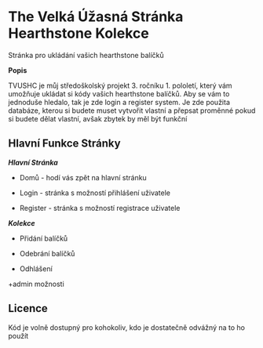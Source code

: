 # The Velká Úžasná Stránka Hearthstone Kolekce
Stránka pro ukládání vašich hearthstone balíčků 

**Popis**

TVUSHC je můj středoškolský projekt 3. ročníku 1. pololetí, který vám umožňuje ukládat si kódy vašich hearthstone balíčků. Aby se vám to jednoduše hledalo, tak je zde login a register system. Je zde použita databáze, kterou si budete muset vytvořit vlastní a přepsat proměnné pokud si budete dělat vlastní, avšak zbytek by měl být funkční 
## Hlavní Funkce Stránky
***Hlavní Stránka***

- Domů -  hodí vás zpět na hlavní stránku 

- Login - stránka s možností přihlášení uživatele 

- Register - stránka s možností registrace uživatele 


***Kolekce***

- Přidání balíčků 

- Odebrání balíčků 

- Odhlášení 

+admin možnosti 
## Licence
Kód je volně dostupný pro kohokoliv, kdo je dostatečně odvážný na to ho použít 
